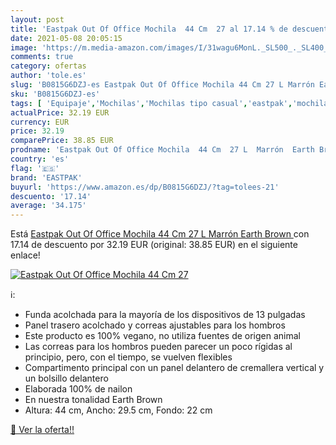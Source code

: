 ```yaml
---
layout: post
title: 'Eastpak Out Of Office Mochila  44 Cm  27 al 17.14 % de descuento'
date: 2021-05-08 20:05:15
image: 'https://m.media-amazon.com/images/I/31wagu6MonL._SL500_._SL400_.jpg'
comments: true
category: ofertas
author: 'tole.es'
slug: 'B0815G6DZJ-es Eastpak Out Of Office Mochila 44 Cm 27 L Marrón Earth Brown'
sku: 'B0815G6DZJ-es'
tags: [ 'Equipaje','Mochilas','Mochilas tipo casual','eastpak','mochila', ]
actualPrice: 32.19 EUR
currency: EUR
price: 32.19
comparePrice: 38.85 EUR
prodname: 'Eastpak Out Of Office Mochila  44 Cm  27 L  Marrón  Earth Brown '
country: 'es'
flag: '🇪🇸'
brand: 'EASTPAK'
buyurl: 'https://www.amazon.es/dp/B0815G6DZJ/?tag=tolees-21'
descuento: '17.14'
average: '34.175'
---
```


Está [Eastpak Out Of Office Mochila  44 Cm  27 L  Marrón  Earth Brown ](https://www.amazon.es/dp/B0815G6DZJ/?tag=tolees-21) con 17.14 de descuento por 32.19 EUR (original: 38.85 EUR) en el siguiente enlace!

[![Eastpak Out Of Office Mochila  44 Cm  27](https://m.media-amazon.com/images/I/31wagu6MonL._SL500_._SL400_.jpg)](https://www.amazon.es/dp/B0815G6DZJ/?tag=tolees-21)

ℹ️:

- Funda acolchada para la mayoría de los dispositivos de 13 pulgadas
- Panel trasero acolchado y correas ajustables para los hombros
- Este producto es 100% vegano, no utiliza fuentes de origen animal
- Las correas para los hombros pueden parecer un poco rígidas al principio, pero, con el tiempo, se vuelven flexibles
- Compartimento principal con un panel delantero de cremallera vertical y un bolsillo delantero
- Elaborada 100% de nailon
- En nuestra tonalidad Earth Brown
- Altura: 44 cm, Ancho: 29.5 cm, Fondo: 22 cm

[🛒 Ver la oferta!!](https://www.amazon.es/dp/B0815G6DZJ/?tag=tolees-21)
